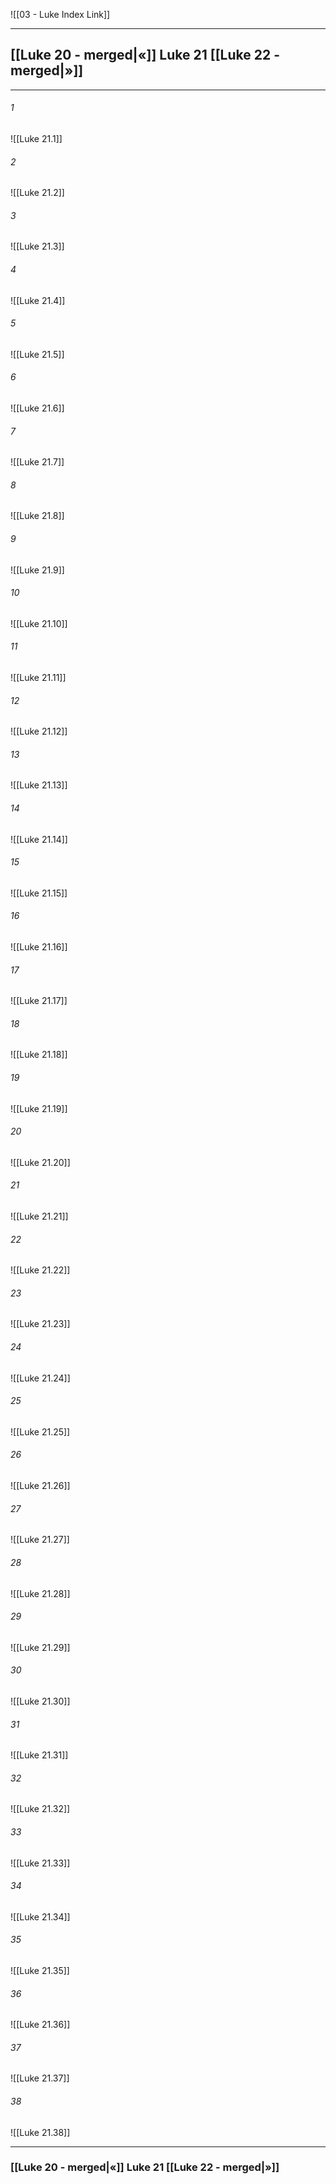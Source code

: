 ![[03 - Luke Index Link]]

---
##  [[Luke 20 - merged|«]] Luke 21 [[Luke 22 - merged|»]]

---

###### 1
![[Luke 21.1]] 

###### 2
![[Luke 21.2]] 

###### 3
![[Luke 21.3]] 

###### 4
![[Luke 21.4]]

###### 5 
![[Luke 21.5]] 

###### 6
![[Luke 21.6]] 

###### 7
![[Luke 21.7]] 

###### 8
![[Luke 21.8]] 

###### 9
![[Luke 21.9]] 

###### 10
![[Luke 21.10]] 

###### 11
![[Luke 21.11]] 

###### 12
![[Luke 21.12]]

###### 13
![[Luke 21.13]] 

###### 14
![[Luke 21.14]] 

###### 15
![[Luke 21.15]]

###### 16
![[Luke 21.16]] 

###### 17
![[Luke 21.17]]

###### 18
![[Luke 21.18]] 

###### 19
![[Luke 21.19]] 

###### 20
![[Luke 21.20]]

###### 21
![[Luke 21.21]] 

###### 22
![[Luke 21.22]] 

###### 23
![[Luke 21.23]]

###### 24
![[Luke 21.24]] 

###### 25
![[Luke 21.25]]

###### 26
![[Luke 21.26]] 

###### 27
![[Luke 21.27]] 

###### 28
![[Luke 21.28]]

###### 29
![[Luke 21.29]] 

###### 30
![[Luke 21.30]] 

###### 31
![[Luke 21.31]] 

###### 32
![[Luke 21.32]] 

###### 33
![[Luke 21.33]]

###### 34
![[Luke 21.34]] 

###### 35
![[Luke 21.35]]

###### 36
![[Luke 21.36]] 

###### 37
![[Luke 21.37]] 

###### 38
![[Luke 21.38]]


---
###  [[Luke 20 - merged|«]] Luke 21 [[Luke 22 - merged|»]]
